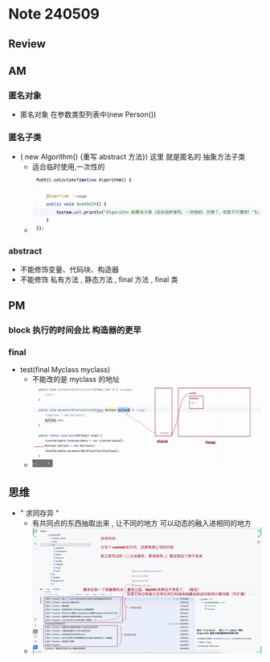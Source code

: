 # Note 240509

## Review

## AM

### 匿名对象
- 匿名对象 在参数类型列表中(new Person())

### 匿名子类
- ( new Algorithm() {重写 abstract 方法}) 这里 就是匿名的 抽象方法子类
  - 适合临时使用,一次性的
  - ![img.png](img.png)

### abstract
- 不能修饰变量、代码块、构造器
- 不能修饰 私有方法 , 静态方法 , final 方法 , final 类
 
## PM
### block 执行的时间会比 构造器的更早

### final
- test(final Myclass myclass)
  - 不能改的是 myclass 的地址
  - ![img_2.png](img_2.png)


## 思维
- " 求同存异 "
  - 有共同点的东西抽取出来 , 让不同的地方 可以动态的融入进相同的地方
  - ![img_1.png](img_1.png)